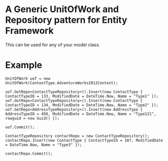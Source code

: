 # A Generic UnitOfWork and Repository pattern for Entity Framework
This can be used for any of your model class. 

# Example
```
UnitOfWork uof = new UnitOfWork(ContextType.AdventureWorks2012Context);

uof.GetRepo<ContactTypeRepository>().Insert(new ContactType { ContactTypeID = 133, ModifiedDate = DateTime.Now, Name = "Type1" });
uof.GetRepo<ContactTypeRepository>().Insert(new ContactType { ContactTypeID = 134, ModifiedDate = DateTime.Now, Name = "Type2" });
uof.GetRepo<AddressTypeRepository>().Insert(new AddressType { AddressTypeID = 450, ModifiedDate = DateTime.Now, Name = "Type121", rowguid = new Guid() });

uof.Commit();

ContactTypeRepository contactRepo = new ContactTypeRepository();
contactRepo.Insert(new ContactType { ContactTypeID = 107, ModifiedDate = DateTime.Now, Name = "Type3" });

contactRepo.Commit();
```
